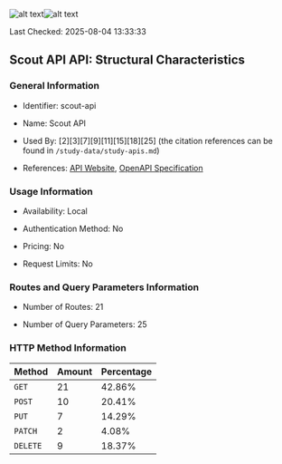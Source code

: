![alt text](https://img.shields.io/badge/OpenAPI_Specification-Valid-brightgreen.svg)![alt text](https://img.shields.io/badge/Server_URL-Invalid-red.svg)

Last Checked: 2025-08-04 13:33:33

## Scout API API: Structural Characteristics

### General Information

- Identifier: scout-api

- Name: Scout API

- Used By: [2][3][7][9][11][15][18][25] (the citation references can be found in `/study-data/study-apis.md`)

- References: [API Website](https://github.com/WebFuzzing/EMB/tree/master/jdk_8_maven/cs/rest/original/scout-api), [OpenAPI Specification](https://github.com/WebFuzzing/EMB/blob/master/openapi-swagger/scout-api.json)

### Usage Information

- Availability: Local

- Authentication Method: No

- Pricing: No

- Request Limits: No

### Routes and Query Parameters Information

- Number of Routes: 21

- Number of Query Parameters: 25

### HTTP Method Information

| Method | Amount | Percentage |
|--------|--------|------------|
| `GET` | 21 | 42.86% |
| `POST` | 10 | 20.41% |
| `PUT` | 7 | 14.29% |
| `PATCH` | 2 | 4.08% |
| `DELETE` | 9 | 18.37% |
